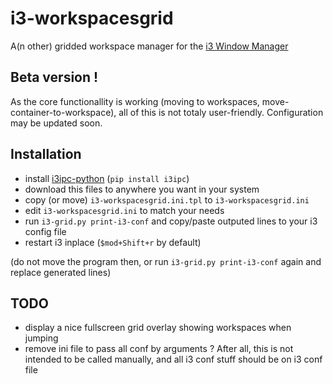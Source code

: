 # i3-workspacesgrid
A(n other) gridded workspace manager for the [i3 Window Manager](https://i3wm.org/)

## Beta version !

As the core functionallity is working (moving to workspaces, move-container-to-workspace), all of this is not totaly user-friendly.
Configuration may be updated soon.

## Installation

  - install [i3ipc-python](https://github.com/acrisci/i3ipc-python) (`pip install i3ipc`)
  - download this files to anywhere you want in your system
  - copy (or move) `i3-workspacesgrid.ini.tpl` to `i3-workspacesgrid.ini`
  - edit `i3-workspacesgrid.ini` to match your needs
  - run `i3-grid.py print-i3-conf` and copy/paste outputed lines to your i3 config file
  - restart i3 inplace (`$mod+Shift+r` by default)

(do not move the program then, or run `i3-grid.py print-i3-conf` again and replace generated lines)

## TODO

  - display a nice fullscreen grid overlay showing workspaces when jumping
  - remove ini file to pass all conf by arguments ? After all, this is not intended to be called manually, and all i3 conf stuff should be on i3 conf file
